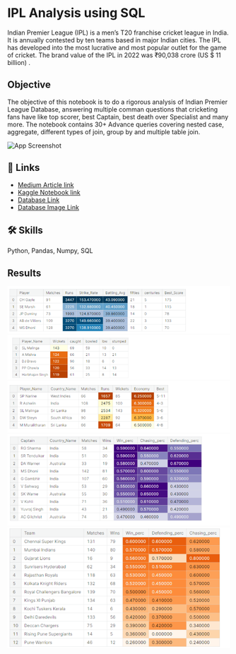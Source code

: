 
# IPL Analysis using SQL

Indian Premier League (IPL) is a men’s T20 franchise cricket league in India. It is annually contested by ten teams based in major Indian cities. The IPL has developed into the most lucrative and most popular outlet for the game of cricket. The brand value of the IPL in 2022 was ₹90,038 crore (US $ 11 billion) .

## Objective

The objective of this notebook is to do a rigorous analysis of Indian Premier League Database, answering multiple comman questions that cricketing fans have like top scorer, best Captain, best death over Specialist and many more. The notebook contains 30+ Advance queries covering nested case, aggregate, different types of join, group by and multiple table join.

![App Screenshot](https://i.imgur.com/327NVKH.png?text=Database+Schema)

## 🔗 Links

  - [Medium Article link](https://medium.com/@sudhanshurastogi/indian-premier-league-analysis-using-sql-3b8d1f61565a)
  - [Kaggle Notebook link](https://www.kaggle.com/code/sudhanshu2198/ipl-sports-analysis-using-sql)
  - [Database Link](https://www.kaggle.com/datasets/harsha547/ipldatabase)
  - [Database Image Link](https://i.imgur.com/327NVKH.png)



## 🛠 Skills
Python, Pandas, Numpy, SQL

## Results

![Best Batsmen Statistics](https://github.com/sudhanshu2198/IPL-Analysis-using-SQL/blob/main/images/best_batsmen.PNG)
![Highest Wicket Taker](https://github.com/sudhanshu2198/IPL-Analysis-using-SQL/blob/main/images/wicket_takers.PNG)
![Best Bowlers](https://github.com/sudhanshu2198/IPL-Analysis-using-SQL/blob/main/images/best_bowler.PNG)
![Best Captain Statistics](https://github.com/sudhanshu2198/IPL-Analysis-using-SQL/blob/main/images/captain%20stat.PNG)
![Team Statistics](https://github.com/sudhanshu2198/IPL-Analysis-using-SQL/blob/main/images/Team%20stat.PNG)

